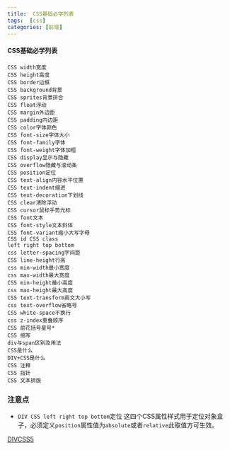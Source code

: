 ```yaml
---
title:  CSS基础必学列表
tags:  [css]
categories: [前端]
---
```


####  CSS基础必学列表

```
CSS width宽度
CSS height高度
CSS border边框
CSS background背景
CSS sprites背景拼合
CSS float浮动
CSS margin外边距
CSS padding内边距
CSS color字体颜色
CSS font-size字体大小
CSS font-family字体
CSS font-weight字体加粗
CSS display显示与隐藏
CSS overflow隐藏与滚动条
CSS position定位
CSS text-align内容水平位置
CSS text-indent缩进
CSS text-decoration下划线
CSS clear清除浮动
CSS cursor鼠标手势光标
CSS font文本
CSS font-style文本斜体
CSS font-variant缩小大写字母
CSS id CSS class
left right top bottom
css letter-spacing字间距
CSS line-height行高
css min-width最小宽度
css max-width最大宽度
CSS min-height最小高度
css max-height最大高度
CSS text-transform英文大小写
css text-overflow省略号
CSS white-space不换行
css z-index重叠顺序
CSS 前花括号星号*
CSS 缩写
div与span区别及用法
CSS是什么
DIV+CSS是什么
CSS 注释
CSS 指针
CSS 文本排版
```

### 注意点

* `DIV CSS left right top bottom`定位
这四个CSS属性样式用于定位对象盒子，必须定义`position`属性值为`absolute`或者`relative`此取值方可生效。

[DIVCSS5](http://www.divcss5.com/rumen/r119.shtml)  
